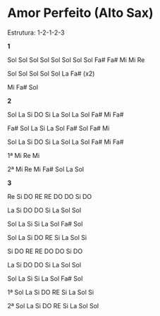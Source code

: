# **Amor Perfeito (Alto Sax)**

Estrutura: 1-2-1-2-3

**1**

Sol Sol Sol Sol Sol Sol Sol Sol Fa# Fa# Mi Mi Re

Sol Sol Sol Sol Sol La Fa# (x2)

Mi Fa# Sol

**2**

Sol La Si DO Si La Sol La Sol Fa# Mi Fa#

Fa# Sol La Si La Sol Fa# Sol Fa# Mi

Sol La Si DO Si La Sol La Sol Fa# Mi Fa#

1ª Mi Re Mi

2ª Mi Re Mi Fa# Sol La Sol

**3**

Re Si DO RE RE DO DO Si DO

La Si DO DO Si La Sol Sol

Sol La Si Si La Sol Fa# Sol

Sol La Si DO RE Si La Sol Si

Si DO RE RE DO DO Si DO

La Si DO DO Si La Sol Sol

Sol La Si Si La Sol Fa# Sol

1ª Sol La Si DO RE Si La Sol Si

2ª Sol La Si DO RE Si La Sol Sol